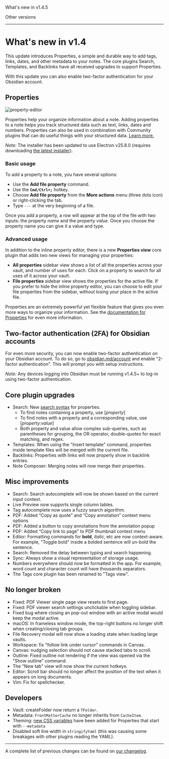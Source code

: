 What's new in v1.4.5

Other versions

---

# What's new in v1.4

This update introduces Properties, a simple and durable way to add tags, links, dates, and other metadata to your notes. The core plugins Search, Templates, and Backlinks have all received upgrades to support Properties.

With this update you can also enable two-factor authentication for your Obsidian account.

## Properties

![property-editor](https://github.com/obsidianmd/obsidian-api/assets/693981/aea72173-5663-459d-83de-6ff888f6bdd5)

Properties help your organize information about a note. Adding properties to a note helps you track structured data such as text, links, dates and numbers. Properties can also be used in combination with Community plugins that can do useful things with your structured data. [Learn more.](https://help.obsidian.md/Editing+and+formatting/Properties)

_Note:_ The installer has been updated to use Electron v25.8.0 (requires downloading [the latest installer](https://obsidian.md/)).

### Basic usage

To add a property to a note, you have several options:

- Use the **Add file property** command.
- Use the **`Cmd/Ctrl+;`** hotkey.
- Choose **Add file property** from the **More actions** menu (three dots icon) or right-clicking the tab.
- Type `---` at the very beginning of a file.

Once you add a property, a row will appear at the top of the file with two inputs: the property _name_ and the property _value_. Once you choose the property name you can give it a value and type.

### Advanced usage

In addition to the inline property editor, there is a new **Properties view** core plugin that adds two new views for managing your properties:

- **All properties** sidebar view shows a list of all the properties across your vault, and number of uses for each. Click on a property to search for all uses of it across your vault.
- **File properties** sidebar view shows the properties for the active file. If you prefer to hide the inline property editor, you can choose to edit your file properties from the sidebar, without losing your place in the active file.

Properties are an extremely powerful yet flexible feature that gives you even more ways to organize your information. See the [documentation for Properties](https://help.obsidian.md/Editing+and+formatting/Properties) for even more information.

## Two-factor authentication (2FA) for Obsidian accounts

For even more security, you can now enable two-factor authentication on your Obsidian account. To do so, go to [obsidian.md/account](https://obsidian.md/account) and enable "2-factor authentication". This will prompt you with setup instructions.

_Note:_ Any devices logging into Obsidian must be running v1.4.5+ to log-in using two-factor authentication.

## Core plugin upgrades

- Search: New [search syntax](https://help.obsidian.md/Plugins/Search#Search+properties) for properties.
    - To find notes containing a property, use [_property_]
    - To find notes with a property and a corresponding value, use [_property_:_value_]
    - Both property and value allow complex sub-queries, such as parentheses for grouping, the OR operator, double-quotes for exact matching, and regex.
- Templates: When using the "Insert template" command, properties inside template files will be merged with the current file.
- Backlinks: Properties with links will now properly show in backlink entries.
- Note Composer: Merging notes will now merge their properties.

## Misc improvements

- Search: Search autocomplete will now be shown based on the current input context.
- Live Preview now supports single column tables.
- Tag autocomplete now uses a fuzzy search algorithm.
- PDF: Added “Copy as quote” and “Copy annotation” context menu options
- PDF: Added a button to copy annotations from the annotation popup
- PDF: Added “Copy link to page” to PDF thumbnail context menu
- Editor: Formatting commands for **bold**, _italic_, etc are now context-aware. For example, "Toggle bold" inside a bolded sentence will un-bold the sentence.
- Search: Removed the delay between typing and search happening.
- Sync: Always show a visual representation of storage usage.
- Numbers everywhere should now be formatted in the app. For example, word count and character count will have thousands separators.
- The Tags core plugin has been renamed to "Tags view".

## No longer broken

- Fixed: PDF Viewer single page view resets to first page.
- Fixed: PDF viewer search settings unclickable when toggling sidebar.
- Fixed bug where closing an pop-out window with an active modal would keep the modal active.
- macOS: In frameless window mode, the top-right buttons no longer shift when creating/closing tab groups.
- File Recovery modal will now show a loading state when loading large vaults.
- Workspace: fix "follow link under cursor" commands in Canvas.
- Canvas: nudging selection should not cause stacked tabs to scroll.
- Outline: Fixed outline not rendering if the view was opened via the "Show outline" command.
- The "New tab" view will now show the current hotkeys.
- Editor: Scroll bar should no longer affect the position of the text when it appears on long documents.
- Vim: Fix for spellchecker.

## Developers

- Vault: createFolder now return a `TFolder`.
- Metadata: `FrontMatterCache` no longer inherits from `CacheItem`.
- Theming: [new CSS variables](https://docs.obsidian.md/Reference/CSS+variables/Editor/Properties) have been added for Properties that start with `--metadata`
- Disabled soft line width in `stringifyYaml` (this was causing some breakages with other plugins reading the YAML).

---

A complete list of previous changes can be found on [our changelog](https://obsidian.md/changelog).